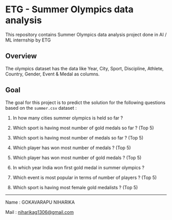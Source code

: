 # ETG - Summer Olympics data analysis

This repository contains Summer Olympics data analysis project done in AI / ML internship by ETG

## Overview

The olympics dataset has the data like Year, City, Sport, Discipline, Athlete, Country, Gender, Event & Medal as columns.

## Goal

The goal for this project is to predict the solution for the following questions based on the `summer.csv` dataset :

1. In how many cities summer olympics is held so far ?
 
2. Which sport is having most number of gold medals so far ? (Top 5)

3. Which sport is having most number of medals so far ? (Top 5)

4. Which player has won most number of medals ? (Top 5)

5. Which player has won most number of gold medals ? (Top 5)
 
6. In which year India won first gold medal in summer olympics ?

7. Which event is most popular in terms of number of players ? (Top 5)

8. Which sport is having most female gold medalists ? (Top 5)

---
Name : GOKAVARAPU NIHARIKA

Mail : niharikag1306@gmail.com
